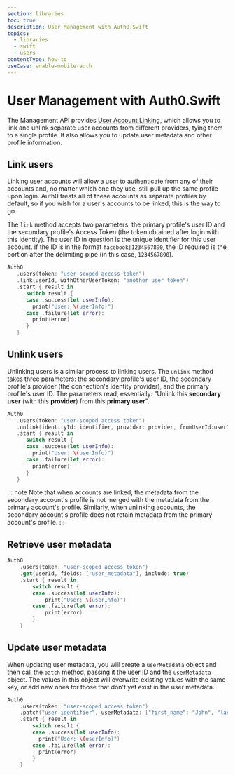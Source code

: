 ```yaml
---
section: libraries
toc: true
description: User Management with Auth0.Swift
topics:
  - libraries
  - swift
  - users
contentType: how-to
useCase: enable-mobile-auth
---
```

# User Management with Auth0.Swift

The Management API provides [User Account Linking](/users/concepts/overview-user-account-linking), which allows you to link and unlink separate user accounts from different providers, tying them to a single profile. It also allows you to update user metadata and other profile information.

## Link users

Linking user accounts will allow a user to authenticate from any of their accounts and, no matter which one they use, still pull up the same profile upon login. Auth0 treats all of these accounts as separate profiles by default, so if you wish for a user's accounts to be linked, this is the way to go.

The `link` method accepts two parameters: the primary profile's user ID and the secondary profile's Access Token (the token obtained after login with this identity). The user ID in question is the unique identifier for this user account. If the ID is in the format `facebook|1234567890`, the ID required is the portion after the delimiting pipe (in this case, `1234567890`).

```swift
Auth0
   .users(token: "user-scoped access token")
   .link(userId, withOtherUserToken: "another user token")
   .start { result in
      switch result {
      case .success(let userInfo):
        print("User: \(userInfo)")
      case .failure(let error):
        print(error)
      }
   }
```

## Unlink users

Unlinking users is a similar process to linking users. The `unlink` method takes three parameters: the secondary profile's user ID, the secondary profile's provider (the connection's identity provider), and the primary profile's user ID.
The parameters read, essentially: "Unlink this **secondary user** (with this **provider**) from this **primary user**".

```swift
Auth0
   .users(token: "user-scoped access token")
   .unlink(identityId: identifier, provider: provider, fromUserId:userId)
   .start { result in
      switch result {
      case .success(let userInfo):
        print("User: \(userInfo)")
      case .failure(let error):
        print(error)
      }
   }
```

::: note
Note that when accounts are linked, the metadata from the secondary account's profile is not merged with the metadata from the primary account's profile. Similarly, when unlinking accounts, the secondary account's profile does not retain metadata from the primary account's profile.
:::

## Retrieve user metadata

```swift
Auth0
    .users(token: "user-scoped access token")
    .get(userId, fields: ["user_metadata"], include: true)
    .start { result in
        switch result {
        case .success(let userInfo):
            print("User: \(userInfo)")
        case .failure(let error):
            print(error)
        }
    }
```

## Update user metadata

When updating user metadata, you will create a `userMetadata` object and then call the `patch` method, passing it the user ID and the `userMetadata` object. The values in this object will overwrite existing values with the same key, or add new ones for those that don't yet exist in the user metadata.

```swift
Auth0
    .users(token: "user-scoped access token")
    .patch("user identifier", userMetadata: ["first_name": "John", "last_name": "Doe"])
    .start { result in
        switch result {
        case .success(let userInfo):
          print("User: \(userInfo)")
        case .failure(let error):
          print(error)
        }
    }
```
